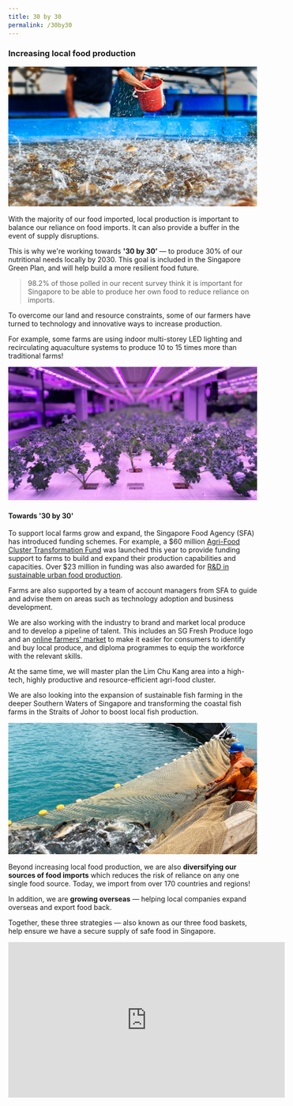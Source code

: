 ```yaml
---
title: 30 by 30
permalink: /30by30
---
```

### Increasing local food production

![](/images/SAT.jpg)

With the majority of our food imported, local production is important to balance our reliance on food imports. It can also provide a buffer in the event of supply disruptions. 

This is why we're working towards **'30 by 30’**  — to produce 30% of our nutritional needs locally by 2030. This goal is included in the Singapore Green Plan, and will help build a more resilient food future.

> 98.2% of those polled in our recent survey think it is important for Singapore to be able to produce her own food to reduce reliance on imports.

To overcome our land and resource constraints, some of our farmers have turned to technology and innovative ways to increase production. 

For example, some farms are using indoor multi-storey LED lighting and recirculating aquaculture systems to produce 10 to 15 times more than traditional farms! 

![](/images/Veg%20farm%2001.png)

#### Towards '30 by 30'

To support local farms grow and expand, the Singapore Food Agency (SFA) has introduced funding schemes. For example, a $60 million [Agri-Food Cluster Transformation Fund](https://www.sfa.gov.sg/food-farming/funding-schemes/act-fund) was launched this year to provide funding support to farms to build and expand their production capabilities and capacities. Over $23 million in funding was also awarded for [R&D in sustainable urban food production](https://www.sfa.gov.sg/docs/default-source/default-document-library/260421_sfa-awards-over-23-million-to-grant-call-for-r-d-in-sustainable-urban-food-productiona58a092d264c4c91acf57099a12046eb.pdf).

Farms are also supported by a team of account managers from SFA to guide and advise them on areas such as technology adoption and business development.

We are also working with the industry to brand and market local produce and to develop a pipeline of talent. This includes an SG Fresh Produce logo and an [online farmers' market](bit.ly/e-sgfm) to make it easier for consumers to identify and buy local produce, and diploma programmes to equip the workforce with the relevant skills.

At the same time, we will master plan the Lim Chu Kang area into a high-tech, highly productive and resource-efficient agri-food cluster. 

We are also looking into the expansion of sustainable fish farming in the deeper Southern Waters of Singapore and transforming the coastal fish farms in the Straits of Johor to boost local fish production.   

![](/images/Fish%20farm%2001.png)

Beyond increasing local food production, we are also **diversifying our sources of food imports** which reduces the risk of reliance on any one single food source. Today, we import from over 170 countries and regions! 

In addition, we are **growing overseas** — helping local companies expand overseas and export food back. 

Together, these three strategies — also known as our three food baskets, help ensure we have a secure supply of safe food in Singapore.

<iframe width="560" height="315" src="https://www.youtube.com/embed/mu_LPhLJLbc" title="YouTube video player" frameborder="0" allow="accelerometer; autoplay; clipboard-write; encrypted-media; gyroscope; picture-in-picture" allowfullscreen></iframe>